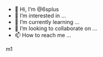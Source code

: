 - 👋 Hi, I’m @6splus
- 👀 I’m interested in ...
- 🌱 I’m currently learning ...
- 💞️ I’m looking to collaborate on ...
- 📫 How to reach me ...

<!---
6splus/6splus is a ✨ special ✨ repository because its `README.md` (this file) appears on your GitHub profile.
You can click the Preview link to take a look at your changes.
--->m1
